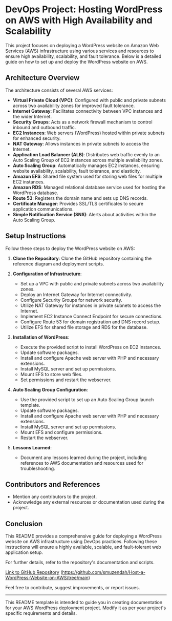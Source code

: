 # DevOps Project: Hosting WordPress on AWS with High Availability and Scalability

This project focuses on deploying a WordPress website on Amazon Web Services (AWS) infrastructure using various services and resources to ensure high availability, scalability, and fault tolerance. Below is a detailed guide on how to set up and deploy the WordPress website on AWS.

## Architecture Overview
The architecture consists of several AWS services:

- **Virtual Private Cloud (VPC)**: Configured with public and private subnets across two availability zones for improved fault tolerance.
- **Internet Gateway**: Facilitates connectivity between VPC instances and the wider Internet.
- **Security Groups**: Acts as a network firewall mechanism to control inbound and outbound traffic.
- **EC2 Instances**: Web servers (WordPress) hosted within private subnets for enhanced security.
- **NAT Gateway**: Allows instances in private subnets to access the Internet.
- **Application Load Balancer (ALB)**: Distributes web traffic evenly to an Auto Scaling Group of EC2 instances across multiple availability zones.
- **Auto Scaling Group**: Automatically manages EC2 instances, ensuring website availability, scalability, fault tolerance, and elasticity.
- **Amazon EFS**: Shared file system used for storing web files for multiple EC2 instances.
- **Amazon RDS**: Managed relational database service used for hosting the WordPress database.
- **Route 53**: Registers the domain name and sets up DNS records.
- **Certificate Manager**: Provides SSL/TLS certificates to secure application communications.
- **Simple Notification Service (SNS)**: Alerts about activities within the Auto Scaling Group.

## Setup Instructions
Follow these steps to deploy the WordPress website on AWS:

1. **Clone the Repository**: Clone the GitHub repository containing the reference diagram and deployment scripts.

2. **Configuration of Infrastructure**:
   - Set up a VPC with public and private subnets across two availability zones.
   - Deploy an Internet Gateway for Internet connectivity.
   - Configure Security Groups for network security.
   - Utilize NAT Gateway for instances in private subnets to access the Internet.
   - Implement EC2 Instance Connect Endpoint for secure connections.
   - Configure Route 53 for domain registration and DNS record setup.
   - Utilize EFS for shared file storage and RDS for the database.

3. **Installation of WordPress**:
   - Execute the provided script to install WordPress on EC2 instances.
   - Update software packages.
   - Install and configure Apache web server with PHP and necessary extensions.
   - Install MySQL server and set up permissions.
   - Mount EFS to store web files.
   - Set permissions and restart the webserver.

4. **Auto Scaling Group Configuration**:
   - Use the provided script to set up an Auto Scaling Group launch template.
   - Update software packages.
   - Install and configure Apache web server with PHP and necessary extensions.
   - Install MySQL server and set up permissions.
   - Mount EFS and configure permissions.
   - Restart the webserver.

5. **Lessons Learned**:
   - Document any lessons learned during the project, including references to AWS documentation and resources used for troubleshooting.

## Contributors and References
- Mention any contributors to the project.
- Acknowledge any external resources or documentation used during the project.

## Conclusion
This README provides a comprehensive guide for deploying a WordPress website on AWS infrastructure using DevOps practices. Following these instructions will ensure a highly available, scalable, and fault-tolerant web application setup.

For further details, refer to the repository's documentation and scripts.

[Link to GitHub Repository](#) (https://github.com/smuzendah/Host-a-WordPress-Website-on-AWS/tree/main)

Feel free to contribute, suggest improvements, or report issues.

---
This README template is intended to guide you in creating documentation for your AWS WordPress deployment project. Modify it as per your project's specific requirements and details.
